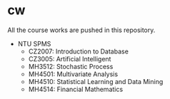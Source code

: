 # cw

All the course works are pushed in this repository.

- NTU SPMS
  - CZ2007: Introduction to Database
  - CZ3005: Artificial Intelligent
  - MH3512: Stochastic Process
  - MH4501: Multivariate Analysis
  - MH4510: Statistical Learning and Data Mining
  - MH4514: Financial Mathematics
